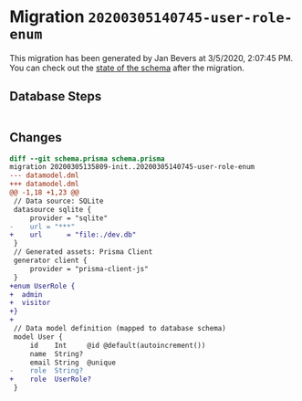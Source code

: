 # Migration `20200305140745-user-role-enum`

This migration has been generated by Jan Bevers at 3/5/2020, 2:07:45 PM.
You can check out the [state of the schema](./schema.prisma) after the migration.

## Database Steps

```sql

```

## Changes

```diff
diff --git schema.prisma schema.prisma
migration 20200305135809-init..20200305140745-user-role-enum
--- datamodel.dml
+++ datamodel.dml
@@ -1,18 +1,23 @@
 // Data source: SQLite
 datasource sqlite {
     provider = "sqlite"
-    url = "***"
+    url      = "file:./dev.db"
 }
 // Generated assets: Prisma Client
 generator client {
     provider = "prisma-client-js"
 }
+enum UserRole {
+  admin
+  visitor
+}
+
 // Data model definition (mapped to database schema)
 model User {
     id    Int     @id @default(autoincrement())
     name  String?
     email String  @unique
-    role  String?
+    role  UserRole?
 }
```


